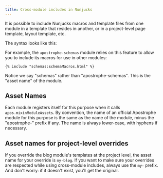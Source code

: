 ```yaml
---
title: Cross-module includes in Nunjucks
---
```


It is possible to include Nunjucks macros and template files from one module in a template that resides in another, or in a project-level page template, layout template, etc.

The syntax looks like this:

For example, the `apostrophe-schemas` module relies on this feature to allow you to include its macros for use in other modules:

```nunjucks
{% include "schemas:schemaMacros.html" %}
```

Notice we say "schemas" rather than "apostrophe-schemas". This is the "asset name" of the module.

## Asset Names

Each module registers itself for this purpose when it calls `apos.mixinModuleAssets`. By convention, the name of an official Apostrophe module for this purpose is the same as the name of the module, minus the "apostrophe-" prefix if any. The name is always lower-case, with hyphens if necessary.

## Asset names for project-level overrides

If you override the blog module's templates at the project level, the asset name for your override is `my-blog`. If you want to make sure your overrides are respected while using cross-module includes, always use the `my-` prefix. And don't worry: if it doesn't exist, you'll get the original.

